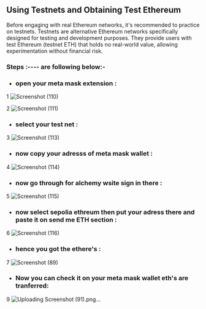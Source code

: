 ## Using Testnets and Obtaining Test Ethereum

Before engaging with real Ethereum networks, it's recommended to practice on testnets. Testnets are alternative Ethereum networks specifically designed for testing and development purposes. They provide users with test Ethereum (testnet ETH) that holds no real-world value, allowing experimentation without financial risk.

### Steps :---- are following below:-

- ### open your meta mask extension :

1   ![Screenshot (110)](https://github.com/Rjesh2006/Block_chain/assets/143868643/6b540609-bc2c-48a6-8b7d-358925c246c6)

      
2      ![Screenshot (111)](https://github.com/Rjesh2006/Block_chain/assets/143868643/eead2d73-c5f9-424d-8510-356e645df472)


- ### select your test net :

3     ![Screenshot (113)](https://github.com/Rjesh2006/Block_chain/assets/143868643/b7b7e0ed-516e-4272-aca1-0b669a3fcafd)


- ### now copy your adresss of meta mask wallet :

4     ![Screenshot (114)](https://github.com/Rjesh2006/Block_chain/assets/143868643/ba7db137-62cb-4ecc-882b-e943c480c572)


- ### now go through for alchemy wsite sign in there :

5     ![Screenshot (115)](https://github.com/Rjesh2006/Block_chain/assets/143868643/119256f9-0df9-4a05-99f2-35778ad54b04)

- ### now select sepolia ethreum then put your adress there and paste it on send me ETH section :

6     ![Screenshot (116)](https://github.com/Rjesh2006/Block_chain/assets/143868643/66cf1dc7-a38d-49d2-bb26-492d8ae30d9d)

- ### hence you got the ethere's :

7     ![Screenshot (89)](https://github.com/Rjesh2006/Block_chain/assets/143868643/5c9f9b74-06b7-4ef1-87eb-df5fb9375106)


- ### Now you can check it on your meta mask wallet eth's are tranferred:

  
9     ![Uploading Screenshot (91).png…]()


